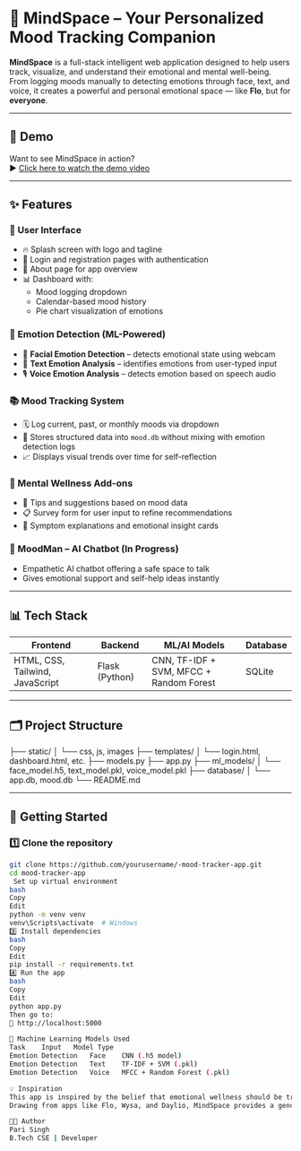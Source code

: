 # 🌈 MindSpace – Your Personalized Mood Tracking Companion

**MindSpace** is a full-stack intelligent web application designed to help users track, visualize, and understand their emotional and mental well-being. From logging moods manually to detecting emotions through face, text, and voice, it creates a powerful and personal emotional space — like **Flo**, but for **everyone**.

---

## 🎥 Demo

Want to see MindSpace in action?  
▶️ [Click here to watch the demo video](https://drive.google.com/file/d/14vbV7SeYCIE2FHFp8mXIy6L0zlDEGPzK/view)

---

## ✨ Features

### 🎨 User Interface
- 🔥 Splash screen with logo and tagline
- 🔐 Login and registration pages with authentication
- 🧾 About page for app overview
- 📊 Dashboard with:
  - Mood logging dropdown
  - Calendar-based mood history
  - Pie chart visualization of emotions

### 🤖 Emotion Detection (ML-Powered)
- 🎥 **Facial Emotion Detection** – detects emotional state using webcam
- 📝 **Text Emotion Analysis** – identifies emotions from user-typed input
- 🎙️ **Voice Emotion Analysis** – detects emotion based on speech audio

### 📚 Mood Tracking System
- 🗓️ Log current, past, or monthly moods via dropdown
- 💾 Stores structured data into `mood.db` without mixing with emotion detection logs
- 📈 Displays visual trends over time for self-reflection

### 🧘 Mental Wellness Add-ons
- 🧩 Tips and suggestions based on mood data
- 📋 Survey form for user input to refine recommendations
- 🧠 Symptom explanations and emotional insight cards

### 💬 MoodMan – AI Chatbot (In Progress)
- Empathetic AI chatbot offering a safe space to talk
- Gives emotional support and self-help ideas instantly

---

## 📊 Tech Stack

| Frontend                         | Backend       | ML/AI Models                              | Database |
|----------------------------------|---------------|--------------------------------------------|----------|
| HTML, CSS, Tailwind, JavaScript | Flask (Python) | CNN, TF-IDF + SVM, MFCC + Random Forest   | SQLite   |

---

## 🗂️ Project Structure

├── static/
│ └── css, js, images
├── templates/
│ └── login.html, dashboard.html, etc.
├── models.py
├── app.py
├── ml_models/
│ └── face_model.h5, text_model.pkl, voice_model.pkl
├── database/
│ └── app.db, mood.db
└── README.md

---

## 🚀 Getting Started

### 1️⃣ Clone the repository

```bash
git clone https://github.com/yourusername/-mood-tracker-app.git
cd mood-tracker-app
 Set up virtual environment
bash
Copy
Edit
python -m venv venv
venv\Scripts\activate  # Windows
3️⃣ Install dependencies
bash
Copy
Edit
pip install -r requirements.txt
4️⃣ Run the app
bash
Copy
Edit
python app.py
Then go to:
📍 http://localhost:5000

🧠 Machine Learning Models Used
Task	Input	Model Type
Emotion Detection	Face	CNN (.h5 model)
Emotion Detection	Text	TF-IDF + SVM (.pkl)
Emotion Detection	Voice	MFCC + Random Forest (.pkl)

💡 Inspiration
This app is inspired by the belief that emotional wellness should be trackable, understandable, and improvable just like physical health.
Drawing from apps like Flo, Wysa, and Daylio, MindSpace provides a gender-neutral, inclusive space for anyone to care for their mental health.

👩‍💻 Author
Pari Singh
B.Tech CSE | Developer 
